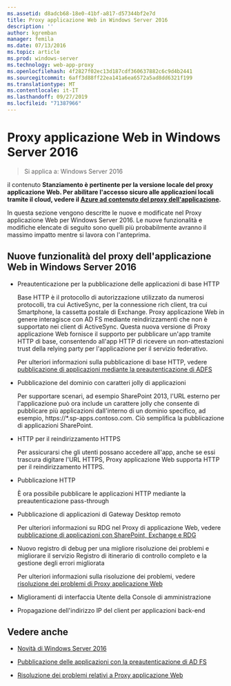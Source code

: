 ```yaml
---
ms.assetid: d8adcb68-18e0-41bf-a817-d57344bf2e7d
title: Proxy applicazione Web in Windows Server 2016
description: ''
author: kgremban
manager: femila
ms.date: 07/13/2016
ms.topic: article
ms.prod: windows-server
ms.technology: web-app-proxy
ms.openlocfilehash: 4f2827f02ec13d187cdf360637882c6c9d4b2441
ms.sourcegitcommit: 6aff3d88ff22ea141a6ea6572a5ad8dd6321f199
ms.translationtype: MT
ms.contentlocale: it-IT
ms.lasthandoff: 09/27/2019
ms.locfileid: "71387966"
---
```

# <a name="web-application-proxy-in-windows-server-2016"></a>Proxy applicazione Web in Windows Server 2016

>Si applica a: Windows Server 2016

il contenuto **Stanziamento è pertinente per la versione locale del proxy applicazione Web. Per abilitare l'accesso sicuro alle applicazioni locali tramite il cloud, vedere il [Azure ad contenuto del proxy dell'applicazione](https://azure.microsoft.com/documentation/articles/active-directory-application-proxy-get-started/).**  
  
In questa sezione vengono descritte le nuove e modificate nel Proxy applicazione Web per Windows Server 2016. Le nuove funzionalità e modifiche elencate di seguito sono quelli più probabilmente avranno il massimo impatto mentre si lavora con l'anteprima.  
  
## <a name="web-application-proxy-new-features-in-windows-server-2016"></a>Nuove funzionalità del proxy dell'applicazione Web in Windows Server 2016
  
- Preautenticazione per la pubblicazione delle applicazioni di base HTTP  
  
  Base HTTP è il protocollo di autorizzazione utilizzato da numerosi protocolli, tra cui ActiveSync, per la connessione rich client, tra cui Smartphone, la cassetta postale di Exchange. Proxy applicazione Web in genere interagisce con AD FS mediante reindirizzamenti che non è supportato nei client di ActiveSync. Questa nuova versione di Proxy applicazione Web fornisce il supporto per pubblicare un'app tramite HTTP di base, consentendo all'app HTTP di ricevere un non-attestazioni trust della relying party per l'applicazione per il servizio federativo.  
  
  Per ulteriori informazioni sulla pubblicazione di base HTTP, vedere [pubblicazione di applicazioni mediante la preautenticazione di ADFS](Publishing-Applications-using-AD-FS-Preauthentication.md#publish-an-application-that-uses-http-basic)  
  
- Pubblicazione del dominio con caratteri jolly di applicazioni  
  
  Per supportare scenari, ad esempio SharePoint 2013, l'URL esterno per l'applicazione può ora include un carattere jolly che consente di pubblicare più applicazioni dall'interno di un dominio specifico, ad esempio, https://*.sp-apps.contoso.com. Ciò semplifica la pubblicazione di applicazioni SharePoint.  
  
- HTTP per il reindirizzamento HTTPS  
  
  Per assicurarsi che gli utenti possano accedere all'app, anche se essi trascura digitare l'URL HTTPS, Proxy applicazione Web supporta HTTP per il reindirizzamento HTTPS.  
  
- Pubblicazione HTTP  
  
  È ora possibile pubblicare le applicazioni HTTP mediante la preautenticazione pass-through  
  
- Pubblicazione di applicazioni di Gateway Desktop remoto  
  
  Per ulteriori informazioni su RDG nel Proxy di applicazione Web, vedere [pubblicazione di applicazioni con SharePoint, Exchange e RDG](../web-application-proxy/Publishing-Applications-with-SharePoint,-Exchange-and-RDG.md)  
  
- Nuovo registro di debug per una migliore risoluzione dei problemi e migliorare il servizio Registro di itinerario di controllo completo e la gestione degli errori migliorata  
  
  Per ulteriori informazioni sulla risoluzione dei problemi, vedere [risoluzione dei problemi di Proxy applicazione Web](https://technet.microsoft.com/library/dn770156.aspx)  
  
- Miglioramenti di interfaccia Utente della Console di amministrazione  
  
- Propagazione dell'indirizzo IP del client per applicazioni back-end  
  
## <a name="see-also"></a>Vedere anche  
  
-   [Novità di Windows Server 2016](https://technet.microsoft.com/library/dn765472.aspx)  
  
-   [Pubblicazione delle applicazioni con la preautenticazione di AD FS](../web-application-proxy/Publishing-Applications-using-AD-FS-Preauthentication.md)  
  
-   [Risoluzione dei problemi relativi a Proxy applicazione Web](https://technet.microsoft.com/library/dn770156.aspx)  
  


